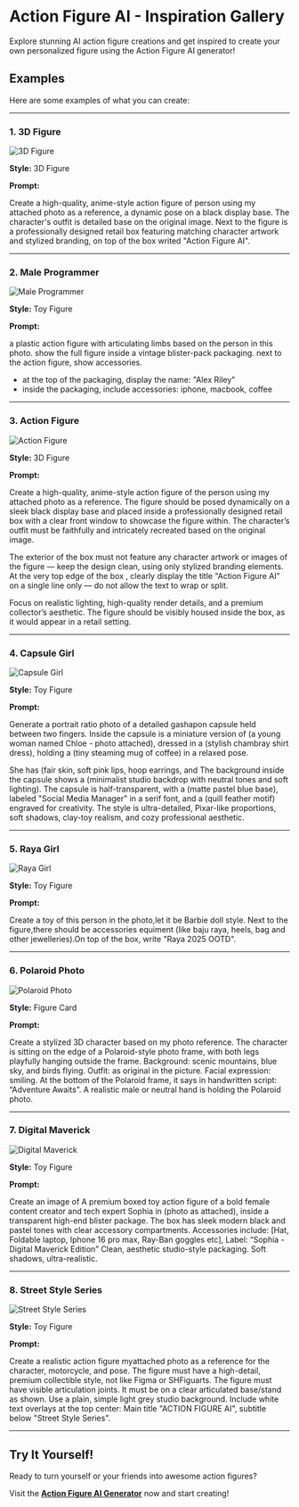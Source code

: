 # Action Figure AI - Inspiration Gallery

Explore stunning AI action figure creations and get inspired to create your own personalized figure using the Action Figure AI generator!

## Examples

Here are some examples of what you can create:

---

### 1. 3D Figure

![3D Figure](./images/toy-figure-case1.webp)

**Style:** 3D Figure

**Prompt:**

Create a high-quality, anime-style action figure of person using my attached photo as a reference, a dynamic pose on a black display base. The character's outfit is detailed base on the original image. Next to the figure is a professionally designed retail box featuring matching character artwork and stylized branding, on top of the box writed "Action Figure AI".


---

### 2. Male Programmer

![Male Programmer](./images/toy-figure-case2.webp)

**Style:** Toy Figure

**Prompt:**

a plastic action figure with articulating limbs based on the person in this photo. show the full figure inside a vintage blister-pack packaging. next to the action figure, show accessories.

- at the top of the packaging, display the name: "Alex Riley"
- inside the packaging, include accessories: iphone, macbook, coffee


---

### 3. Action Figure

![Action Figure](./images/toy-figure-case3.webp)

**Style:** 3D Figure

**Prompt:**

Create a high-quality, anime-style action figure of the person using my attached photo as a reference. The figure should be posed dynamically on a sleek black display base and placed inside a professionally designed retail box with a clear front window to showcase the figure within. The character’s outfit must be faithfully and intricately recreated based on the original image.

The exterior of the box must not feature any character artwork or images of the figure — keep the design clean, using only stylized branding elements. At the very top edge of the box , clearly display the title "Action Figure AI" on a single line only — do not allow the text to wrap or split.

Focus on realistic lighting, high-quality render details, and a premium collector’s aesthetic. The figure should be visibly housed inside the box, as it would appear in a retail setting.


---

### 4. Capsule Girl

![Capsule Girl](./images/toy-figure-case4.webp)

**Style:** Toy Figure

**Prompt:**

Generate a portrait ratio photo of a detailed gashapon capsule held between two fingers. Inside the capsule is a miniature version of (a young woman named Chloe - photo attached), dressed in a (stylish chambray shirt dress), holding a (tiny steaming mug of coffee) in a relaxed pose.

She has (fair skin, soft pink lips, hoop earrings, and The background inside the capsule shows a (minimalist studio backdrop with neutral tones and soft lighting). The capsule is half-transparent, with a (matte pastel blue base), labeled "Social Media Manager" in a serif font, and a (quill feather motif) engraved for creativity. The style is ultra-detailed, Pixar-like proportions, soft shadows, clay-toy realism, and cozy professional aesthetic.


---

### 5. Raya Girl

![Raya Girl](./images/toy-figure-case5.webp)

**Style:** Toy Figure

**Prompt:**

Create a toy of this person in the photo,let it be Barbie doll style.
Next to the figure,there should be accessories equiment (like baju raya, heels, bag and other jewelleries).On top of the box, write "Raya 2025 OOTD".


---

### 6. Polaroid Photo

![Polaroid Photo](./images/figure-card-case1.webp)

**Style:** Figure Card

**Prompt:**

Create a stylized 3D character based on my photo reference. The character is sitting on the edge of a Polaroid-style photo frame, with both legs playfully hanging outside the frame. Background: scenic mountains, blue sky, and birds flying. Outfit: as original in the picture. Facial expression: smiling. At the bottom of the Polaroid frame, it says in handwritten script: “Adventure Awaits”. A realistic male or neutral hand is holding the Polaroid photo.


---

### 7. Digital Maverick

![Digital Maverick](./images/toy-figure-case6.webp)

**Style:** Toy Figure

**Prompt:**

Create an image of A premium boxed toy action figure of a bold female content creator and tech expert Sophia in (photo as attached), inside a transparent high-end blister package. The box has sleek modern black and pastel tones with clear accessory compartments. Accessories include: [Hat, Foldable laptop, Iphone 16 pro max, Ray-Ban goggles etc], Label: “Sophia - Digital Maverick Edition” Clean, aesthetic studio-style packaging. Soft shadows, ultra-realistic.


---

### 8. Street Style Series

![Street Style Series](./images/toy-figure-case7.webp)

**Style:** Toy Figure

**Prompt:**

Create a realistic action figure myattached photo as a reference for the character, motorcycle, and pose.
The figure must have a high-detail, premium collectible style, not like Figma or SHFiguarts.
The figure must have visible articulation joints.
It must be on a clear articulated base/stand as shown.
Use a plain, simple light grey studio background.
Include white text overlays at the top center: Main title "ACTION FIGURE AI", subtitle below "Street Style Series".


---

## Try It Yourself!

Ready to turn yourself or your friends into awesome action figures?

Visit the [**Action Figure AI Generator**](https://actionfigureai.online) now and start creating!